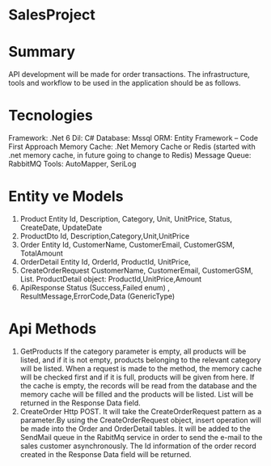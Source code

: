 # SalesProject
# Summary

API development will be made for order transactions. The infrastructure, tools and workflow to be used in the application should be as follows.

# Tecnologies
  Framework: .Net 6
  Dil: C#
  Database: Mssql
  ORM: Entity Framework – Code First Approach
  Memory Cache: .Net Memory Cache or Redis (started with .net memory cache, in future going to change to Redis)
  Message Queue: RabbitMQ
  Tools: AutoMapper, SeriLog

# Entity ve Models
  1.	Product Entity
      Id, Description, Category, Unit, UnitPrice, Status, CreateDate, UpdateDate 
  2.	ProductDto
      Id, Description,Category,Unit,UnitPrice
  3.	Order Entity
      Id, CustomerName, CustomerEmail, CustomerGSM, TotalAmount 
  4.	OrderDetail Entity
      Id, OrderId, ProductId, UnitPrice,
  5.	CreateOrderRequest
      CustomerName, CustomerEmail, CustomerGSM, List<ProductDetail>. ProductDetail object: ProductId,UnitPrice,Amount
  6.	ApiResponse
      Status (Success,Failed enum) , ResultMessage,ErrorCode,Data (GenericType)


# Api Methods
  1.	GetProducts
  If the category parameter is empty, all products will be listed, and if it is not empty, products belonging to the relevant category will be listed.
  When a request is made to the method, the memory cache will be checked first and if it is full, products will be given from here. 
  If the cache is empty, the records will be read from the database and the memory cache will be filled and the products will be listed. 
  List<ProductDto> will be returned in the Response Data field.
  2.	CreateOrder
  Http POST. It will take the CreateOrderRequest pattern as a parameter.By using the CreateOrderRequest object, insert operation will be made into the Order and OrderDetail tables. 
  It will be added to the SendMail queue in the RabitMq service in order to send the e-mail to the sales customer asynchronously.
  The Id information of the order record created in the Response Data field will be returned.




